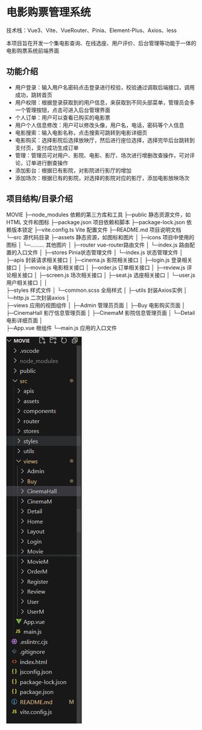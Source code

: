 # 电影购票管理系统
技术栈：Vue3、Vite、VueRouter、Pinia、Element-Plus、Axios、less

本项目旨在开发一个集电影查询、在线选座、用户评价、后台管理等功能于一体的电影购票系统前端界面
## 功能介绍
* 用户登录：输入用户名密码点击登录进行校验，校验通过调取后端接口，调用成功，跳转首页
* 用户权限：根据登录获取到的用户信息，来获取到不同头部菜单，管理员会多一个管理按钮，点击可进入后台管理界面
* 个人订单：用户可以查看已购买的电影票
* 用户个人信息修改：用户可以修改头像，用户名，电话，密码等个人信息
* 电影搜索：输入电影名称，点击搜索可跳转到电影详细页
* 电影购买：选择影院后选择放映厅，然后进行座位选择，选择完毕后台跳转到支付页，支付成功生成订单
* 管理：管理员可对用户、影院、电影、影厅、场次进行增删改查操作，可对评论，订单进行删查操作
* 添加影台：根据已有影院，对影院进行影厅的增加
* 添加场次：根据已有的影院，对选择的影院对应的影厅，添加电影放映场次
## 项目结构/目录介绍
MOVIE
├─node_modules              依赖的第三方库和工具
├─public                    静态资源文件，如 HTML 文件和图标
├─package.json              项目依赖和脚本
├─package-lock.json         依赖版本锁定
├─vite.config.ts            Vite 配置文件
├─README.md                 项目说明文档
└─src                       源代码目录
	├─assets                静态资源，如图标和图片
	│    ├─icons             项目中使用的图标
	│    └─.........         其他图片
	│
	├─router                vue-router路由文件
	│    └─index.js          路由配置的入口文件
	│
	├─stores                Pinia状态管理文件
	│    └─index.js          状态管理文件
	│
	├─apis                  封装请求相关接口
	│    ├─cinema.js         影院相关接口
	│    ├─login.js          登录相关接口
	│    ├─movie.js          电影相关接口
	│    ├─order.js          订单相关接口
	│    ├─review.js         评论相关接口
  │    ├─screen.js         场次相关接口
  │    ├─seat.js           选座相关接口
  │    └─user.js           用户相关接口
	│
	│  
	├─styles                样式文件
	│    └─common.scss       全局样式
  │
  ├─utils                 封装Axios实例
	│    └─http.js           二次封装axios
	│  
	├─views                 应用的视图组件
	│    ├─Admin             管理员页面
	│    ├─Buy               电影购买页面
	│    ├─CinemaHall        影厅信息管理页面
	│    ├─CinemaM           影院信息管理页面
	│    └─Detail            电影详细页面
	│  
	├─App.vue               根组件
	└─main.js               应用的入口文件

![alt text](image.png)